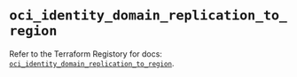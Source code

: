 # `oci_identity_domain_replication_to_region`

Refer to the Terraform Registory for docs: [`oci_identity_domain_replication_to_region`](https://registry.terraform.io/providers/oracle/oci/6.18.0/docs/resources/identity_domain_replication_to_region).
